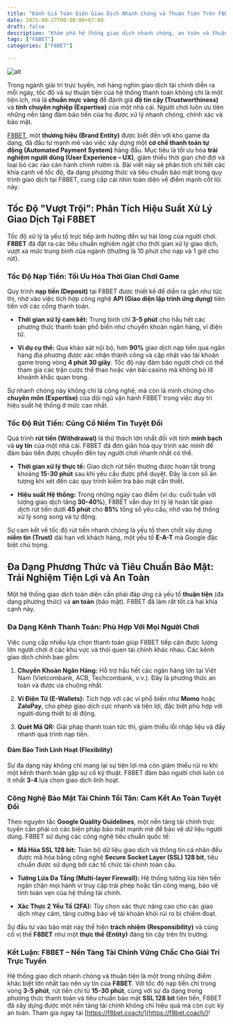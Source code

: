 ```yaml
---
title: "Đánh Giá Toàn Diện Giao Dịch Nhanh Chóng và Thuận Tiện Trên F8BET"
date: 2025-09-27T00:00:00+07:00
draft: false
description: "Khám phá hệ thống giao dịch nhanh chóng, an toàn và thuận tiện tại F8BET. Đánh giá chi tiết tốc độ nạp rút, bảo mật và trải nghiệm người chơi."
tags: ["F8BET"]
categories: ["F8BET"]

---
```

![alt](https://i.postimg.cc/Vk8QZN93/f8betcoach.jpg)


Trong ngành giải trí trực tuyến, nơi hàng nghìn giao dịch tài chính diễn ra mỗi ngày, tốc độ và sự thuận tiện của hệ thống thanh toán không chỉ là một tiện ích, mà là **chuẩn mực vàng** để đánh giá **độ tin cậy (Trustworthiness)** và **tính chuyên nghiệp (Expertise)** của một nhà cái. Người chơi luôn ưu tiên những nền tảng đảm bảo tiền của họ được xử lý nhanh chóng, chính xác và bảo mật.

[F8BET](https://f8bet.coach/), một **thương hiệu (Brand Entity)** được biết đến với kho game đa dạng, đã đầu tư mạnh mẽ vào việc xây dựng một **cơ chế thanh toán tự động (Automated Payment System)** hàng đầu. Mục tiêu là tối ưu hóa **trải nghiệm người dùng (User Experience – UX)**, giảm thiểu thời gian chờ đợi và loại bỏ các rào cản hành chính rườm rà. Bài viết này sẽ phân tích chi tiết các khía cạnh về tốc độ, đa dạng phương thức và tiêu chuẩn bảo mật trong quy trình giao dịch tại F8BET, cung cấp cái nhìn toàn diện về điểm mạnh cốt lõi này.

## Tốc Độ "Vượt Trội": Phân Tích Hiệu Suất Xử Lý Giao Dịch Tại F8BET

Tốc độ xử lý là yếu tố trực tiếp ảnh hưởng đến sự hài lòng của người chơi. **F8BET** đã đặt ra các tiêu chuẩn nghiêm ngặt cho thời gian xử lý giao dịch, vượt xa mức trung bình của ngành (thường là 10 phút cho nạp và 1 giờ cho rút).

### Tốc Độ Nạp Tiền: Tối Ưu Hóa Thời Gian Chơi Game

Quy trình **nạp tiền (Deposit)** tại F8BET được thiết kế để diễn ra gần như tức thì, nhờ vào việc tích hợp công nghệ **API (Giao diện lập trình ứng dụng)** tiên tiến với các cổng thanh toán.

*   **Thời gian xử lý cam kết:** Trung bình chỉ **3-5 phút** cho hầu hết các phương thức thanh toán phổ biến như chuyển khoản ngân hàng, ví điện tử.
    
*   **Ví dụ cụ thể:** Qua khảo sát nội bộ, hơn **90%** giao dịch nạp tiền qua ngân hàng địa phương được xác nhận thành công và cập nhật vào tài khoản game trong vòng **4 phút 30 giây**. Tốc độ này đảm bảo người chơi có thể tham gia các trận cược thể thao hoặc ván bài casino mà không bỏ lỡ khoảnh khắc quan trọng.
    

Sự nhanh chóng này không chỉ là công nghệ, mà còn là minh chứng cho **chuyên môn (Expertise)** của đội ngũ vận hành F8BET trong việc duy trì hiệu suất hệ thống ở mức cao nhất.

### Tốc Độ Rút Tiền: Củng Cố Niềm Tin Tuyệt Đối

Quá trình **rút tiền (Withdrawal)** là thử thách lớn nhất đối với tính **minh bạch** và **uy tín** của một nhà cái. F8BET đã đơn giản hóa quy trình xác minh để đảm bảo tiền được chuyển đến tay người chơi nhanh nhất có thể.

*   **Thời gian xử lý thực tế:** Giao dịch rút tiền thường được hoàn tất trong khoảng **15-30 phút** sau khi yêu cầu được phê duyệt. Đây là con số ấn tượng khi xét đến các quy trình kiểm tra bảo mật cần thiết.
    
*   **Hiệu suất Hệ thống:** Trong những ngày cao điểm (ví dụ: cuối tuần với lượng giao dịch tăng **30-40%**), F8BET vẫn duy trì tỷ lệ hoàn tất giao dịch rút tiền dưới **45 phút** cho **85%** tổng số yêu cầu, nhờ vào hệ thống xử lý song song và tự động.
    

Sự cam kết về tốc độ rút tiền nhanh chóng là yếu tố then chốt xây dựng **niềm tin (Trust)** dài hạn với khách hàng, một yếu tố **E-A-T** mà Google đặc biệt chú trọng.

## Đa Dạng Phương Thức và Tiêu Chuẩn Bảo Mật: Trải Nghiệm Tiện Lợi và An Toàn

Một hệ thống giao dịch toàn diện cần phải đáp ứng cả yếu tố **thuận tiện** (đa dạng phương thức) và **an toàn** (bảo mật). F8BET đã làm rất tốt cả hai khía cạnh này.

### Đa Dạng Kênh Thanh Toán: Phù Hợp Với Mọi Người Chơi

Việc cung cấp nhiều lựa chọn thanh toán giúp F8BET tiếp cận được lượng lớn người chơi ở các khu vực và thói quen tài chính khác nhau. Các kênh giao dịch chính bao gồm:

1.  **Chuyển Khoản Ngân Hàng:** Hỗ trợ hầu hết các ngân hàng lớn tại Việt Nam (Vietcombank, ACB, Techcombank, v.v.). Đây là phương thức an toàn và được ưa chuộng nhất.
    
2.  **Ví Điện Tử (E-Wallets):** Tích hợp với các ví phổ biến như **Momo** hoặc **ZaloPay**, cho phép giao dịch cực nhanh và tiện lợi, đặc biệt phù hợp với người dùng thiết bị di động.
    
3.  **Quét Mã QR:** Giải pháp thanh toán tức thì, giảm thiểu lỗi nhập liệu và đẩy nhanh quá trình nạp tiền.
    

#### Đảm Bảo Tính Linh Hoạt (Flexibility)

Sự đa dạng này không chỉ mang lại sự tiện lợi mà còn giảm thiểu rủi ro khi một kênh thanh toán gặp sự cố kỹ thuật. F8BET đảm bảo người chơi luôn có ít nhất **3-4** lựa chọn giao dịch linh hoạt.

### Công Nghệ Bảo Mật Tài Chính Tối Tân: Cam Kết An Toàn Tuyệt Đối

Theo nguyên tắc **Google Quality Guidelines**, một nền tảng tài chính trực tuyến cần phải có các biện pháp bảo mật mạnh mẽ để bảo vệ dữ liệu người dùng. F8BET sử dụng các công nghệ tiêu chuẩn quốc tế:

*   **Mã Hóa SSL 128 bit:** Toàn bộ dữ liệu giao dịch và thông tin cá nhân đều được mã hóa bằng công nghệ **Secure Socket Layer (SSL) 128 bit**, tiêu chuẩn được sử dụng bởi các tổ chức tài chính toàn cầu.
    
*   **Tường Lửa Đa Tầng (Multi-layer Firewall):** Hệ thống tường lửa tiên tiến ngăn chặn mọi hành vi truy cập trái phép hoặc tấn công mạng, bảo vệ tính toàn vẹn của hệ thống tài chính.
    
*   **Xác Thực 2 Yếu Tố (2FA):** Tùy chọn xác thực nâng cao cho các giao dịch nhạy cảm, tăng cường bảo vệ tài khoản khỏi rủi ro bị chiếm đoạt.
    

Sự đầu tư vào bảo mật này thể hiện **trách nhiệm (Responsibility)** và củng cố vị thế **F8BET** như một **thực thể (Entity)** đáng tin cậy trên thị trường.

### Kết Luận: F8BET – Nền Tảng Tài Chính Vững Chắc Cho Giải Trí Trực Tuyến

Hệ thống giao dịch nhanh chóng và thuận tiện là một trong những điểm khác biệt lớn nhất tạo nên uy tín của **F8BET**. Với tốc độ nạp tiền chỉ trong vòng **3-5 phút**, rút tiền chỉ từ **15-30 phút**, cùng với sự đa dạng trong phương thức thanh toán và tiêu chuẩn bảo mật **SSL 128 bit** tiên tiến, F8BET đã xây dựng được một nền tảng tài chính không chỉ hiệu quả mà còn cực kỳ an toàn. Tham gia ngay tại [https://f8bet.coach/](https://f8bet.coach/)!